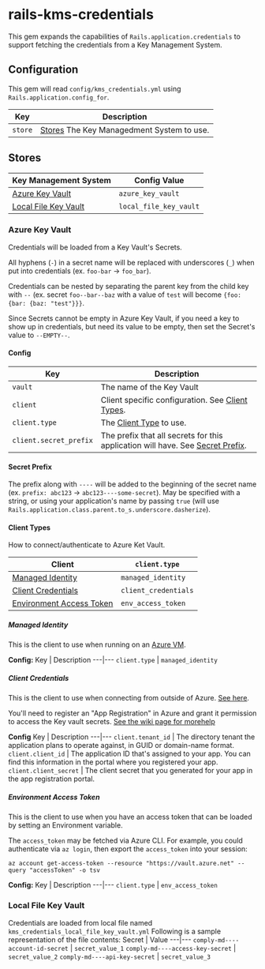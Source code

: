 # rails-kms-credentials

This gem expands the capabilities of `Rails.application.credentials` to support fetching the credentials from a Key Management System.

## Configuration
This gem will read `config/kms_credentials.yml` using `Rails.application.config_for`.

Key | Description
---|---
`store` | [Stores](#stores) The Key Managedment System to use.

## Stores

Key Management System | Config Value
---|---
[Azure Key Vault](#azure-key-vault) | `azure_key_vault`
[Local File Key Vault](#local-file-key-vault) | `local_file_key_vault`

### Azure Key Vault
Credentials will be loaded from a Key Vault's Secrets.

All hyphens (`-`) in a secret name will be replaced with underscores (`_`) when put into credentials (ex. `foo-bar` -> `foo_bar`).

Credentials can be nested by separating the parent key from the child key with `--` (ex. secret `foo--bar--baz` with a value of `test` will become `{foo: {bar: {baz: "test"}}}`.

Since Secrets cannot be empty in Azure Key Vault, if you need a key to show up in credentials, but need its value to be empty, then set the Secret's value to `--EMPTY--`.

#### Config
Key | Description
---|---
`vault` | The name of the Key Vault
`client` | Client specific configuration. See [Client Types](#client-types).
`client.type` | The [Client Type](#client-types) to use.
`client.secret_prefix` | The prefix that all secrets for this application will have. See [Secret Prefix](#secret-prefix).

#### Secret Prefix
The prefix along with `----` will be added to the beginning of the secret name (ex. `prefix: abc123` -> `abc123----some-secret`). May be specified with a string, or using your application's name by passing `true` (will use `Rails.application.class.parent.to_s.underscore.dasherize`).


#### Client Types

How to connect/authenticate to Azure Ket Vault.

Client | `client.type`
---|---
[Managed Identity](#managed-identity) | `managed_identity`
[Client Credentials](#client-credentials) | `client_credentials`
[Environment Access Token](#environment-access-token) | `env_access_token`


##### Managed Identity
This is the client to use when running on an [Azure VM](https://learn.microsoft.com/en-us/azure/active-directory/managed-identities-azure-resources/how-to-use-vm-token).

**Config:**
Key | Description
---|---
`client.type` | `managed_identity`


##### Client Credentials
This is the client to use when connecting from outside of Azure. [See here](https://learn.microsoft.com/en-us/azure/active-directory/develop/v2-oauth2-client-creds-grant-flow).

You'll need to register an "App Registration" in Azure and grant it permission to access the Key vault secrets. [See the wiki page for morehelp](https://nuancewiki.atlassian.net/wiki/spaces/EN/pages/797409849/Azure+KMS+Credentials)

**Config**
Key | Description
---|---
`client.tenant_id` | The directory tenant the application plans to operate against, in GUID or domain-name format.
`client.client_id` | The application ID that's assigned to your app. You can find this information in the portal where you registered your app.
`client.client_secret` | The client secret that you generated for your app in the app registration portal.

##### Environment Access Token
This is the client to use when you have an access token that can be loaded by setting an Environment variable.

The `access_token` may be fetched via Azure CLI. For example, you could
authenticate via `az login`, then export the `access_token` into your session:

```
az account get-access-token --resource "https://vault.azure.net" --query "accessToken" -o tsv
```

**Config:**
Key | Description
---|---
`client.type` | `env_access_token`

### Local File Key Vault
Credentials are loaded from local file named `kms_credentials_local_file_key_vault.yml`
Following is a sample representation of the file contents:
Secret | Value
---|---
`comply-md----account-id-secret` | `secret_value_1`
`comply-md----access-key-secret` | `secret_value_2`
`comply-md----api-key-secret` | `secret_value_3`